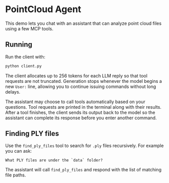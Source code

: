 # PointCloud Agent

This demo lets you chat with an assistant that can analyze point cloud files using a few MCP tools.

## Running

Run the client with:

```bash
python client.py
```

The client allocates up to 256 tokens for each LLM reply so that tool
requests are not truncated.  Generation stops whenever the model begins a
new `User:` line, allowing you to continue issuing commands without long
delays.

The assistant may choose to call tools automatically based on your questions. Tool requests are printed in the terminal along with their results.
After a tool finishes, the client sends its output back to the model so the
assistant can complete its response before you enter another command.

## Finding PLY files

Use the `find_ply_files` tool to search for `.ply` files recursively. For example you can ask:

```
What PLY files are under the `data` folder?
```

The assistant will call `find_ply_files` and respond with the list of matching file paths.
